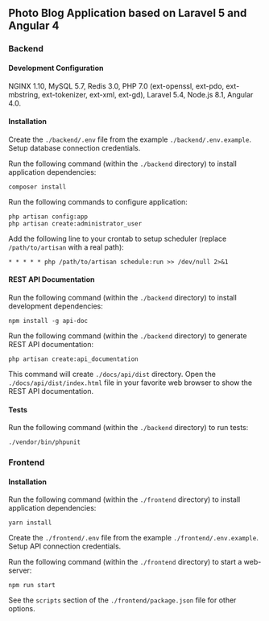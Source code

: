 ## Photo Blog Application based on Laravel 5 and Angular 4

### Backend

#### Development Configuration

NGINX 1.10, MySQL 5.7, Redis 3.0, PHP 7.0 (ext-openssl, ext-pdo, ext-mbstring, ext-tokenizer, ext-xml, ext-gd), Laravel 5.4, Node.js 8.1, Angular 4.0.

#### Installation

Create the `./backend/.env` file from the example `./backend/.env.example`. Setup database connection credentials.

Run the following command (within the `./backend` directory) to install application dependencies:

```
composer install
```

Run the following commands to configure application:

```
php artisan config:app
php artisan create:administrator_user
```

Add the following line to your crontab to setup scheduler (replace `/path/to/artisan` with a real path):

```
* * * * * php /path/to/artisan schedule:run >> /dev/null 2>&1
```

#### REST API Documentation

Run the following command (within the `./backend` directory) to install development dependencies:

```
npm install -g api-doc
```

Run the following command (within the `./backend` directory) to generate REST API documentation:

```
php artisan create:api_documentation
```

This command will create `./docs/api/dist` directory. Open the `./docs/api/dist/index.html` file in your favorite web browser to show the REST API documentation.

#### Tests

Run the following command (within the `./backend` directory) to run tests:

```
./vendor/bin/phpunit
```

### Frontend

#### Installation

Run the following command (within the `./frontend` directory) to install application dependencies:

```
yarn install
```

Create the `./frontend/.env` file from the example `./frontend/.env.example`. Setup API connection credentials.

Run the following command (within the `./frontend` directory) to start a web-server:

```
npm run start
```
See the `scripts` section of the `./frontend/package.json` file for other options.
